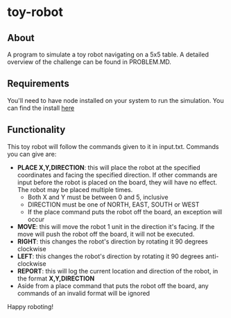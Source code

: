 # toy-robot
## About
A program to simulate a toy robot navigating on a 5x5 table. A detailed overview of the challenge can be found in PROBLEM.MD.

## Requirements
You'll need to have node installed on your system to run the simulation. You can find the install [here](https://nodejs.org/en/download/)

## Functionality
This toy robot will follow the commands given to it in input.txt. Commands you can give are:
* **PLACE X,Y,DIRECTION**: this will place the robot at the specified coordinates and facing the specified direction. If other commands are input before the robot is placed on the board, they will have no effect. The robot may be placed multiple times.
  * Both X and Y must be between 0 and 5, inclusive
  * DIRECTION must be one of NORTH, EAST, SOUTH or WEST
  * If the place command puts the robot off the board, an exception will occur
* **MOVE**: this will move the robot 1 unit in the direction it's facing. If the move will push the robot off the board, it will not be executed.
* **RIGHT**: this changes the robot's direction by rotating it 90 degrees clockwise
* **LEFT**: this changes the robot's direction by rotating it 90 degrees anti-clockwise
* **REPORT**: this will log the current location and direction of the robot, in the format **X,Y,DIRECTION**
* Aside from a place command that puts the robot off the board, any commands of an invalid format will be ignored

Happy roboting!
